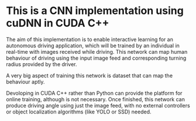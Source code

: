 # This is a CNN implementation using cuDNN in CUDA C++

The aim of this implementation is to enable interactive learning for an autonomous driving application, which will be trained by an individual in real-time with images received while driving. This network can map human behaviour of driving using the input image feed and corresponding turning radius provided by the driver. 

A very big aspect of training this network is dataset that can map the behaviour aptly.

Devoloping in CUDA C++ rather than Python can provide the platform for online training, although is not necessary. Once finished, this network can produce driving angle using just the image feed, with no external controllers or object localization 
algorithms (like YOLO or SSD) needed. 
